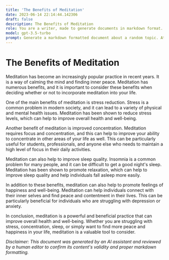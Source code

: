 ```yaml
---
title: 'The Benefits of Meditation'
date: 2023-06-14 22:14:44.142306
draft: false
description: The Benefits of Meditation
role: You are a writer, made to generate documents in markdown format. It is very important that all of the documents you generate are in valid markdown format.
model: gpt-3.5-turbo
prompt: Generate a markdown formatted document about a random topic. At the bottom, include a disclaimer explaining that the document was generated by you. The first line of the document should be the title. Make sure that the entire document is in proper markdown format, using a mix of various tags to make the document visually appealing.
---
```


# The Benefits of Meditation

Meditation has become an increasingly popular practice in recent years. It is a way of calming the mind and finding inner peace. Meditation has numerous benefits, and it is important to consider these benefits when deciding whether or not to incorporate meditation into your life.

One of the main benefits of meditation is stress reduction. Stress is a common problem in modern society, and it can lead to a variety of physical and mental health issues. Meditation has been shown to reduce stress levels, which can help to improve overall health and well-being.

Another benefit of meditation is improved concentration. Meditation requires focus and concentration, and this can help to improve your ability to concentrate in other areas of your life as well. This can be particularly useful for students, professionals, and anyone else who needs to maintain a high level of focus in their daily activities.

Meditation can also help to improve sleep quality. Insomnia is a common problem for many people, and it can be difficult to get a good night's sleep. Meditation has been shown to promote relaxation, which can help to improve sleep quality and help individuals fall asleep more easily.

In addition to these benefits, meditation can also help to promote feelings of happiness and well-being. Meditation can help individuals connect with their inner selves and find peace and contentment in their lives. This can be particularly beneficial for individuals who are struggling with depression or anxiety.

In conclusion, meditation is a powerful and beneficial practice that can improve overall health and well-being. Whether you are struggling with stress, concentration, sleep, or simply want to find more peace and happiness in your life, meditation is a valuable tool to consider.

*Disclaimer: This document was generated by an AI assistant and reviewed by a human editor to confirm its content's validity and proper markdown formatting.*